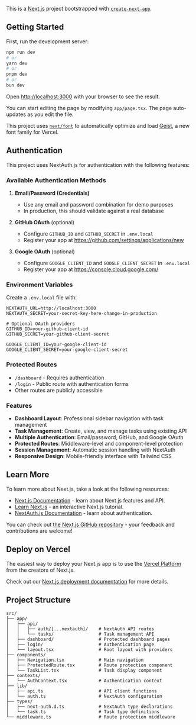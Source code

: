 This is a [Next.js](https://nextjs.org) project bootstrapped with [`create-next-app`](https://nextjs.org/docs/app/api-reference/cli/create-next-app).

## Getting Started

First, run the development server:

```bash
npm run dev
# or
yarn dev
# or
pnpm dev
# or
bun dev
```

Open [http://localhost:3000](http://localhost:3000) with your browser to see the result.

You can start editing the page by modifying `app/page.tsx`. The page auto-updates as you edit the file.

This project uses [`next/font`](https://nextjs.org/docs/app/building-your-application/optimizing/fonts) to automatically optimize and load [Geist](https://vercel.com/font), a new font family for Vercel.

## Authentication

This project uses NextAuth.js for authentication with the following features:

### Available Authentication Methods

1. **Email/Password (Credentials)**

   - Use any email and password combination for demo purposes
   - In production, this should validate against a real database

2. **GitHub OAuth** (optional)

   - Configure `GITHUB_ID` and `GITHUB_SECRET` in `.env.local`
   - Register your app at https://github.com/settings/applications/new

3. **Google OAuth** (optional)
   - Configure `GOOGLE_CLIENT_ID` and `GOOGLE_CLIENT_SECRET` in `.env.local`
   - Register your app at https://console.cloud.google.com/

### Environment Variables

Create a `.env.local` file with:

```env
NEXTAUTH_URL=http://localhost:3000
NEXTAUTH_SECRET=your-secret-key-here-change-in-production

# Optional OAuth providers
GITHUB_ID=your-github-client-id
GITHUB_SECRET=your-github-client-secret

GOOGLE_CLIENT_ID=your-google-client-id
GOOGLE_CLIENT_SECRET=your-google-client-secret
```

### Protected Routes

- `/dashboard` - Requires authentication
- `/login` - Public route with authentication forms
- Other routes are publicly accessible

### Features

- **Dashboard Layout**: Professional sidebar navigation with task management
- **Task Management**: Create, view, and manage tasks using existing API
- **Multiple Authentication**: Email/password, GitHub, and Google OAuth
- **Protected Routes**: Middleware-level and component-level protection
- **Session Management**: Automatic session handling with NextAuth
- **Responsive Design**: Mobile-friendly interface with Tailwind CSS

## Learn More

To learn more about Next.js, take a look at the following resources:

- [Next.js Documentation](https://nextjs.org/docs) - learn about Next.js features and API.
- [Learn Next.js](https://nextjs.org/learn) - an interactive Next.js tutorial.
- [NextAuth.js Documentation](https://next-auth.js.org/) - learn about authentication.

You can check out [the Next.js GitHub repository](https://github.com/vercel/next.js) - your feedback and contributions are welcome!

## Deploy on Vercel

The easiest way to deploy your Next.js app is to use the [Vercel Platform](https://vercel.com/new?utm_medium=default-template&filter=next.js&utm_source=create-next-app&utm_campaign=create-next-app-readme) from the creators of Next.js.

Check out our [Next.js deployment documentation](https://nextjs.org/docs/app/building-your-application/deploying) for more details.

## Project Structure

```
src/
├── app/
│   ├── api/
│   │   ├── auth/[...nextauth]/    # NextAuth API routes
│   │   └── tasks/                 # Task management API
│   ├── dashboard/                 # Protected dashboard pages
│   ├── login/                     # Authentication page
│   └── layout.tsx                 # Root layout with providers
├── components/
│   ├── Navigation.tsx             # Main navigation
│   ├── ProtectedRoute.tsx         # Route protection component
│   └── TaskList.tsx               # Task display component
├── contexts/
│   └── AuthContext.tsx            # Authentication context
├── lib/
│   ├── api.ts                     # API client functions
│   └── auth.ts                    # NextAuth configuration
├── types/
│   ├── next-auth.d.ts             # NextAuth type declarations
│   └── task.ts                    # Task type definitions
└── middleware.ts                  # Route protection middleware
```

